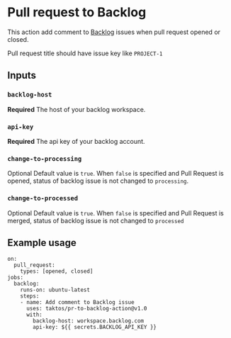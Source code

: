 # Pull request to Backlog 

This action add comment to [Backlog](https://backlog.com) issues when pull request opened or closed.

Pull request title should have issue key like `PROJECT-1`

## Inputs

### `backlog-host`

**Required** The host of your backlog workspace.

### `api-key`

**Required** The api key of your backlog account.

### `change-to-processing`

Optional Default value is `true`.
When `false` is specified and Pull Request is opened, status of backlog issue is not changed to `processing`.

### `change-to-processed`

Optional Default value is `true`.
When `false` is specified and Pull Request is merged, status of backlog issue is not changed to `processed`

## Example usage

```
on:
  pull_request:
    types: [opened, closed]
jobs:
  backlog:
    runs-on: ubuntu-latest
    steps:
    - name: Add comment to Backlog issue
      uses: taktos/pr-to-backlog-action@v1.0
      with:
        backlog-host: workspace.backlog.com
        api-key: ${{ secrets.BACKLOG_API_KEY }}
```

